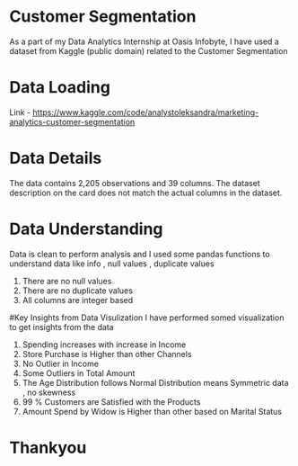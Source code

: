 #                                                     Customer Segmentation 
As a part of my Data Analytics Internship at Oasis Infobyte, I have used a dataset from Kaggle (public domain) related to the Customer Segmentation

# Data Loading
Link - https://www.kaggle.com/code/analystoleksandra/marketing-analytics-customer-segmentation

# Data Details
The data contains 2,205 observations and 39 columns. The dataset description on the card does not match the actual columns in the dataset. 

# Data Understanding
Data is clean to perform analysis and I used some pandas functions to understand data like info , null values , duplicate values

1) There are no null values
2) There are no duplicate values
3) All columns are integer based

#Key Insights from Data Visulization
I have performed somed visualization to get insights from the data

 1) Spending increases with increase in Income
 2) Store Purchase is Higher than other Channels
 3) No Outlier in Income
 4) Some Outliers in Total Amount
 5) The Age Distribution follows Normal Distribution means Symmetric data , no skewness
 6) 99 % Customers are Satisfied with the Products
 7) Amount Spend by Widow is Higher than other based on Marital Status

#                                                           Thankyou
